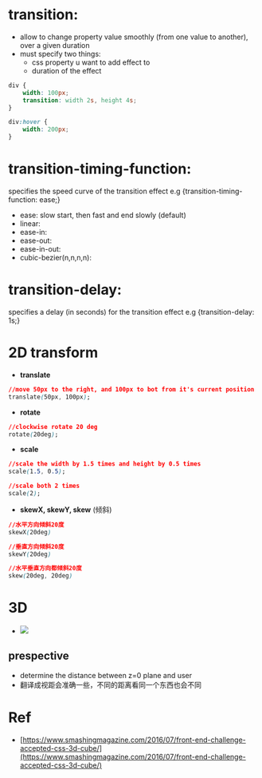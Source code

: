 # transition:
- allow to change property value smoothly (from one value to another), over a given duration
- must specify two things:
    - css property u want to add effect to
    - duration of the effect
```css
div {
    width: 100px;
    transition: width 2s, height 4s;
}

div:hover {
    width: 200px;
}
```

# transition-timing-function:
specifies the speed curve of the transition effect
e.g {transition-timing-function: ease;}
- ease: slow start, then fast and end slowly (default)
- linear: 
- ease-in:
- ease-out:
- ease-in-out:
- cubic-bezier(n,n,n,n):

# transition-delay:
specifies a delay (in seconds) for the transition effect
e.g {transition-delay: 1s;}


# 2D transform
- **translate** 
```css
//move 50px to the right, and 100px to bot from it's current position
translate(50px, 100px);
```

- **rotate**
```css
//clockwise rotate 20 deg
rotate(20deg);
```

- **scale**
```css
//scale the width by 1.5 times and height by 0.5 times
scale(1.5, 0.5);

//scale both 2 times
scale(2);
```
- **skewX, skewY, skew** (倾斜)
```css
//水平方向倾斜20度
skewX(20deg)

//垂直方向倾斜20度
skewY(20deg)

//水平垂直方向都倾斜20度
skew(20deg, 20deg)
```

# 3D
- ![](3d-plane.png)
## prespective
- determine the distance between z=0 plane and user
- 翻译成视距会准确一些，不同的距离看同一个东西也会不同
    


# Ref
- [https://www.smashingmagazine.com/2016/07/front-end-challenge-accepted-css-3d-cube/](https://www.smashingmagazine.com/2016/07/front-end-challenge-accepted-css-3d-cube/)